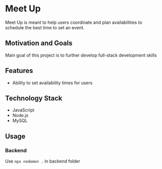 # Meet Up

Meet Up is meant to help users coordinate and plan availabilities to schedule the best time to set an event.

## Motivation and Goals

Main goal of this project is to further develop full-stack development skills

## Features

- Ability to set availability times for users

## Technology Stack

- JavaScript
- Node.js
- MySQL

## Usage

### Backend

Use ``` npx nodemon . ``` in backend folder